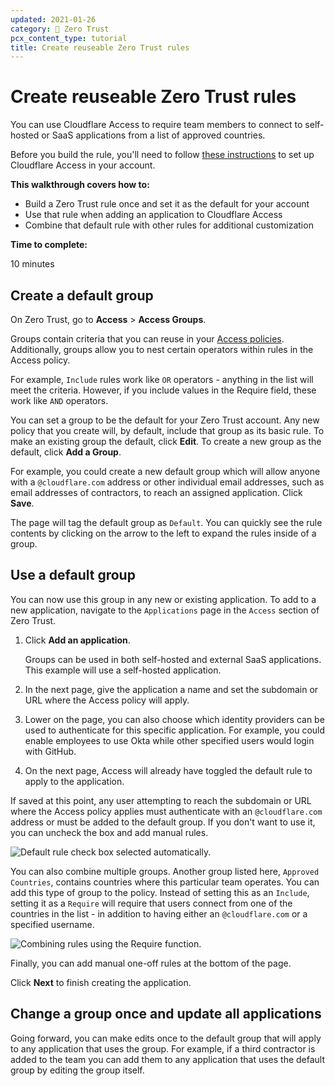 ```yaml
---
updated: 2021-01-26
category: 🔐 Zero Trust
pcx_content_type: tutorial
title: Create reuseable Zero Trust rules
---
```


# Create reuseable Zero Trust rules

You can use Cloudflare Access to require team members to connect to self-hosted or SaaS applications from a list of approved countries.

Before you build the rule, you'll need to follow [these instructions](/cloudflare-one/setup/) to set up Cloudflare Access in your account.

**This walkthrough covers how to:**

- Build a Zero Trust rule once and set it as the default for your account
- Use that rule when adding an application to Cloudflare Access
- Combine that default rule with other rules for additional customization

**Time to complete:**

10 minutes

## Create a default group

On Zero Trust, go to **Access** > **Access Groups**.

Groups contain criteria that you can reuse in your [Access policies](/cloudflare-one/policies/access/). Additionally, groups allow you to nest certain operators within rules in the Access policy.

For example, `Include` rules work like `OR` operators - anything in the list will meet the criteria. However, if you include values in the Require field, these work like `AND` operators.

You can set a group to be the default for your Zero Trust account. Any new policy that you create will, by default, include that group as its basic rule. To make an existing group the default, click **Edit**. To create a new group as the default, click **Add a Group**.

For example, you could create a new default group which will allow anyone with a `@cloudflare.com` address or other individual email addresses, such as email addresses of contractors, to reach an assigned application. Click **Save**.

The page will tag the default group as `Default`. You can quickly see the rule contents by clicking on the arrow to the left to expand the rules inside of a group.

## Use a default group

You can now use this group in any new or existing application. To add to a new application, navigate to the `Applications` page in the `Access` section of Zero Trust.

1.  Click **Add an application**.

    Groups can be used in both self-hosted and external SaaS applications. This example will use a self-hosted application.

1.  In the next page, give the application a name and set the subdomain or URL where the Access policy will apply.

1.  Lower on the page, you can also choose which identity providers can be used to authenticate for this specific application. For example, you could enable employees to use Okta while other specified users would login with GitHub.

1.  On the next page, Access will already have toggled the default rule to apply to the application.

If saved at this point, any user attempting to reach the subdomain or URL where the Access policy applies must authenticate with an `@cloudflare.com` address or must be added to the default group. If you don't want to use it, you can uncheck the box and add manual rules.

![Default rule check box selected automatically.](/cloudflare-one/static/zero-trust-security/default-groups/default-set.png)

You can also combine multiple groups. Another group listed here, `Approved Countries`, contains countries where this particular team operates. You can add this type of group to the policy. Instead of setting this as an `Include`, setting it as a `Require` will require that users connect from one of the countries in the list - in addition to having either an `@cloudflare.com` or a specified username.

![Combining rules using the Require function.](/cloudflare-one/static/zero-trust-security/default-groups/add-countries.png)

Finally, you can add manual one-off rules at the bottom of the page.

Click **Next** to finish creating the application.

## Change a group once and update all applications

Going forward, you can make edits once to the default group that will apply to any application that uses the group. For example, if a third contractor is added to the team you can add them to any application that uses the default group by editing the group itself.
